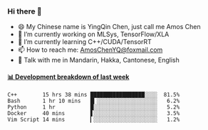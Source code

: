 ### Hi there 👋
- 😄 My Chinese name is YingQin Chen, just call me Amos Chen
- 🔭 I’m currently working on MLSys, TensorFlow/XLA
- 🌱 I’m currently learning C++/CUDA/TensorRT
- 📫 How to reach me: AmosChenYQ@foxmail.com
- 💬 Talk with me in Mandarin, Hakka, Cantonese, English

<!-- waka-box start -->
#### <a href="https://gist.github.com/becb911736b10de673d72f2a472b1e52" target="_blank">📊 Development breakdown of last week</a>
```text
C++        15 hrs 38 mins █████████████████░░░░  81.5%
Bash       1 hr 10 mins   █▎░░░░░░░░░░░░░░░░░░░   6.2%
Python     1 hr           █░░░░░░░░░░░░░░░░░░░░   5.2%
Docker     40 mins        ▋░░░░░░░░░░░░░░░░░░░░   3.5%
Vim Script 14 mins        ▎░░░░░░░░░░░░░░░░░░░░   1.2%
```
<!-- waka-box end -->


<!--
**AmosChenYQ/AmosChenYQ** is a ✨ _special_ ✨ repository because its `README.md` (this file) appears on your GitHub profile.

Here are some ideas to get you started:

- 🔭 I’m currently working on 
- 🌱 I’m currently learning ...
- 👯 I’m looking to collaborate on ...
- 🤔 I’m looking for help with ...
- 📫 How to reach me: AmosChenYQ@foxmail.com
- 😄 Pronouns: ...
- ⚡ Fun fact: ...
-->
